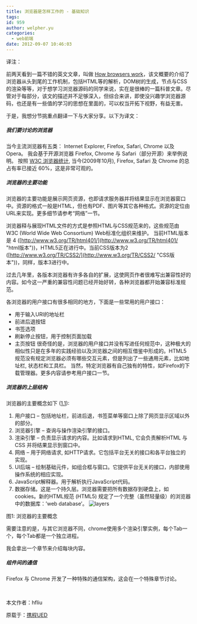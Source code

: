 ```yaml
---
title: 浏览器是怎样工作的 - 基础知识
tags:
id: 959
author: welpher.yu
categories:
  - web前端
date: 2012-09-07 10:46:03
---
```


译注：

前两天看到一篇不错的英文文章，叫做 [How browsers work](http://taligarsiel.com/Projects/howbrowserswork1.htm "How browsers work")，该文概要的介绍了浏览器从头到尾的工作机制，包括HTML等的解析，DOM树的生成，节点与CSS的渲染等等，对于想学习浏览器源码的同学来说，实在是很棒的一篇科普文章。尽管对于每部分，该文的描述并不足够深入，但综合来讲，即使没兴趣学浏览器源码，也还是有一些值的学习的思想在里面的，可以权当开拓下视野，有益无害。

于是，我想分节挑重点翻译一下与大家分享。以下为译文：

##### 我们要讨论的浏览器

当今主流浏览器有五类： Internet Explorer, Firefox, Safari, Chrome 以及 Opera。 我会基于开源浏览器 Firefox, Chrome 与 Safari（部分开源）来举例说明。 按照 [W3C 浏览器统计](http://www.w3schools.com/browsers/browsers_stats.asp "W3C 浏览器统计"), 当今(2009年10月), Firefox, Safari 及 Chrome 的总占有率已接近 60%，这是非常可观的。

##### 浏览器的主要功能

浏览器的主要功能是展示网页资源，也即请求服务器并将结果显示在浏览器窗口中。资源的格式一般是HTML，但也有PDF、图片等其它各种格式。资源的定位由URL来实现。更多细节请参考“网络”一节。

浏览器释与展现HTML文件的方式是参照HTML与CSS规范来的，这些规范由 <a name="w3c"></a>W3C (World Wide Web Consortium) Web标准化组织来维护。 当前HTML版本是 4 ([http://www.w3.org/TR/html401/](http://www.w3.org/TR/html401/ "html版本"))，HTML5正在进行中。当前CSS版本为2 ([http://www.w3.org/TR/CSS2/](http://www.w3.org/TR/CSS2/ "CSS版本"))，同样，版本3进行中。

过去几年里，各版本浏览器有许多各自的扩展，这使网页作者很难写出兼容性好的内容。如今这一严重的兼容性问题已经开始好转，各种浏览器都开始兼容标准规范。

各浏览器的用户接口有很多相同的地方，下面是一些常用的用户接口：

*   用于输入URI的地址栏
*   前进后退按钮
*   书签选项
*   刷新停止按钮，用于控制页面加载
*   主页按钮
很奇怪的是，浏览器的用户接口并没有写进任何规范中，这种极大的相似性只是在多年的实践经验以及浏览器之间的相互借鉴中形成的。HTML5规范没有规定浏览器必须有哪些交互元素，但是列出了一些通用元素，比如地址栏, 状态栏和工具栏。 当然，特定浏览器有自己独有的特性，如Firefox的下载管理器。更多内容请参考用户接口一节。

<!--more-->

##### 浏览器的上层结构

浏览器的主要概念如下 ([1.1](http://taligarsiel.com/Projects/howbrowserswork1.htm#1)):

1.  用户接口 – 包括地址栏，前进后退，书签菜单等窗口上除了网页显示区域以外的部分。
2.  浏览器引擎 – 查询与操作渲染引擎的接口。
3.  渲染引擎 – 负责显示请求的内容。比如请求到HTML, 它会负责解析HTML 与 CSS 并将结果显示到窗口中。
4.  网络 – 用于网络请求, 如HTTP请求。它包括平台无关的接口和各平台独立的实现。
5.  UI后端 – 绘制基础元件，如组合框与窗口。它提供平台无关的接口，内部使用操作系统的相应实现。
6.  JavaScript解释器。用于解析执行JavaScript代码。
7.  数据存储。这是一个持久层。浏览器需要把所有数据存到硬盘上，如cookies。新的HTML规范 (HTML5) 规定了一个完整（虽然轻量级）的浏览器中的数据库：’web database’。
![layers](http://blog.ueder.info/wp-content/uploads/2012/09/borwserlayers.png)

图1: 浏览器的主要概念

需要注意的是，与其它浏览器不同，chrome使用多个渲染引擎实例，每个Tab一个，每个Tab都是一个独立进程。

我会拿出一个章节来介绍每块内容。

##### 组件间的通信

Firefox 与 Chrome 开发了一种特殊的通信架构，这会在一个特殊章节讨论。

&nbsp;

本文作者：hfliu

原载于：[携程UED](http://ued.ctrip.com/blog/?p=3287)